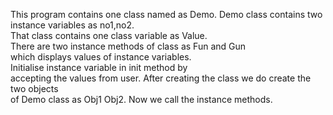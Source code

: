 This program contains one class named as Demo.
Demo class contains two instance variables as no1,no2.   
That class contains one class variable as Value.   
There are two instance methods of class as Fun and Gun  
which displays values of instance variables.   
Initialise instance variable in init method by  
accepting the values from user. 
After creating the class we do create the two objects  
of Demo class  as Obj1 Obj2.
Now we call the instance methods.
